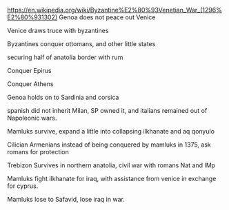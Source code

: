 https://en.wikipedia.org/wiki/Byzantine%E2%80%93Venetian_War_(1296%E2%80%931302)
Genoa does not peace out Venice

Venice draws truce with byzantines

Byzantines conquer ottomans, and other little states

securing half of anatolia border with rum

Conquer Epirus

Conquer Athens

Genoa holds on to Sardinia and corsica

spanish did not inherit Milan, SP owned it, and italians remained out of Napoleonic wars.

Mamluks survive, expand a little into collapsing ilkhanate and aq qonyulo 

Cilician Armenians instead of being conquered by mamluks in 1375, ask romans for protection

Trebizon Survives in northern anatolia, civil war with romans Nat and IMp

Mamluks fight ilkhanate for iraq, with assistance from venice in exchange for cyprus.

Mamluks lose to Safavid, lose iraq in war.

